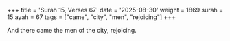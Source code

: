 +++
title = 'Surah 15, Verses 67'
date = '2025-08-30'
weight = 1869
surah = 15
ayah = 67
tags = ["came", "city", "men", "rejoicing"]
+++

And there came the men of the city, rejoicing.